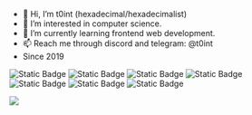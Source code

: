 - 👋 Hi, I’m t0int (hexadecimal/hexadecimalist)
- 👀 I’m interested in computer science.
- 🌱 I’m currently learning frontend web development.
- 📫 Reach me through discord and telegram: @t0int
- Since 2019
  
![Static Badge](https://img.shields.io/badge/typescript-black?style=for-the-badge&logo=typescript)
![Static Badge](https://img.shields.io/badge/javascript-black?style=for-the-badge&logo=javascript)
![Static Badge](https://img.shields.io/badge/nextjs-black?style=for-the-badge&logo=next.js)
![Static Badge](https://img.shields.io/badge/react-black?style=for-the-badge&logo=react)
![Static Badge](https://img.shields.io/badge/shadcnui-black?style=for-the-badge&logo=shadcnui)
![Static Badge](https://img.shields.io/badge/go-black?style=for-the-badge&logo=go)
![Static Badge](https://img.shields.io/badge/python-black?style=for-the-badge&logo=python)



![](http://badges.pufler.dev/visits/t0int1337/t0int1337?color=black&logo=github&style=for-the-badge)
